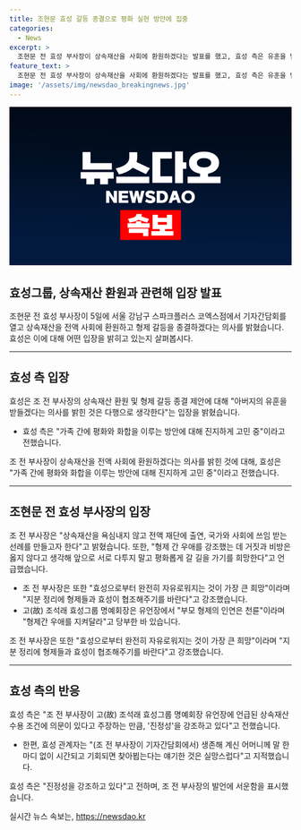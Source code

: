 ```yaml
---
title: 조현문 효성 갈등 종결으로 평화 실현 방안에 집중
categories:
  - News
excerpt: >
  조현문 전 효성 부사장이 상속재산을 사회에 환원하겠다는 발표를 했고, 효성 측은 유훈을 받들겠다는 입장을 밝혔다. 그러나 조 전 부사장의 유언장 상의 조건에 의문을 제기하며 진정성을 강조하는 등 혼란이 남아있다. 이에 대한 갈등과 해결책에 관한 이야기가 사회적 이슈로 떠오르고 있다.
feature_text: >
  조현문 전 효성 부사장이 상속재산을 사회에 환원하겠다는 발표를 했고, 효성 측은 유훈을 받들겠다는 입장을 밝혔다. 그러나 조 전 부사장의 유언장 상의 조건에 의문을 제기하며 진정성을 강조하는 등 혼란이 남아있다. 이에 대한 갈등과 해결책에 관한 이야기가 사회적 이슈로 떠오르고 있다.
image: '/assets/img/newsdao_breakingnews.jpg'
---
```


<p><img src="/assets/img/newsdao_breakingnews.jpg" alt="ontimetimes 속보" /></p>

<h2 data-ke-size="size26">효성그룹, 상속재산 환원과 관련해 입장 발표</h2>

<p data-ke-size="size16">조현문 전 효성 부사장이 5일에 서울 강남구 스파크플러스 코엑스점에서 기자간담회를 열고 상속재산을 전액 사회에 환원하고 형제 갈등을 종결하겠다는 의사를 밝혔습니다. 효성은 이에 대해 어떤 입장을 밝히고 있는지 살펴봅시다.</p>

<hr>

<h2 data-ke-size="size26">효성 측 입장</h2>

<p data-ke-size="size16">효성은 조 전 부사장의 상속재산 환원 및 형제 갈등 종결 제안에 대해 "아버지의 유훈을 받들겠다는 의사를 밝힌 것은 다행으로 생각한다"는 입장을 밝혔습니다.</p>

<ul>
  <li>효성 측은 "가족 간에 평화와 화합을 이루는 방안에 대해 진지하게 고민 중"이라고 전했습니다.</li>
</ul>

<p data-ke-size="size16">조 전 부사장이 상속재산을 전액 사회에 환원하겠다는 의사를 밝힌 것에 대해, 효성은 "가족 간에 평화와 화합을 이루는 방안에 대해 진지하게 고민 중"이라고 전했습니다.</p>

<hr>

<h2 data-ke-size="size26">조현문 전 효성 부사장의 입장</h2>

<p data-ke-size="size16">조 전 부사장은 "상속재산을 욕심내지 않고 전액 재단에 출연, 국가와 사회에 쓰임 받는 선례를 만들고자 한다"고 밝혔습니다. 또한, "형제 간 우애를 강조했는 데 거짓과 비방은 옳지 않다고 생각해 앞으로 서로 다투지 말고 평화롭게 갈 길을 가기를 희망한다"고 언급했습니다.</p>

<ul>
  <li>조 전 부사장은 또한 "효성으로부터 완전히 자유로워지는 것이 가장 큰 희망"이라며 "지분 정리에 형제들과 효성이 협조해주기를 바란다"고 강조했습니다.</li>
  <li>고(故) 조석래 효성그룹 명예회장은 유언장에서 "부모 형제의 인연은 천륜"이라며 "형제간 우애를 지켜달라"고 당부한 바 있습니다.</li>
</ul>

<p data-ke-size="size16">조 전 부사장은 또한 "효성으로부터 완전히 자유로워지는 것이 가장 큰 희망"이라며 "지분 정리에 형제들과 효성이 협조해주기를 바란다"고 강조했습니다.</p>

<hr>

<h2 data-ke-size="size26">효성 측의 반응</h2>

<p data-ke-size="size16">효성 측은 "조 전 부사장이 고(故) 조석래 효성그룹 명예회장 유언장에 언급된 상속재산 수용 조건에 의문이 있다고 주장하는 만큼, '진정성'을 강조하고 있다"고 전했습니다.</p>

<ul>
  <li>한편, 효성 관계자는 "(조 전 부사장이 기자간담회에서) 생존해 계신 어머니께 말 한마디 없이 시간되고 기회되면 찾아뵙는다는 얘기한 것은 실망스럽다"고 지적했습니다.</li>
</ul>

<p data-ke-size="size16">효성 측은 "진정성을 강조하고 있다"고 전하며, 조 전 부사장의 발언에 서운함을 표시했습니다.</p>
실시간 뉴스 속보는, <a href="https://newsdao.kr" rel="dofollow">https://newsdao.kr</a>


